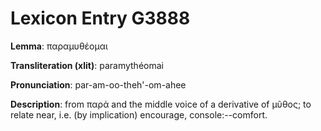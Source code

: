 # Lexicon Entry G3888

**Lemma**: παραμυθέομαι

**Transliteration (xlit)**: paramythéomai

**Pronunciation**: par-am-oo-theh'-om-ahee

**Description**:
from παρά and the middle voice of a derivative of μῦθος; to relate near, i.e. (by implication) encourage, console:--comfort.
